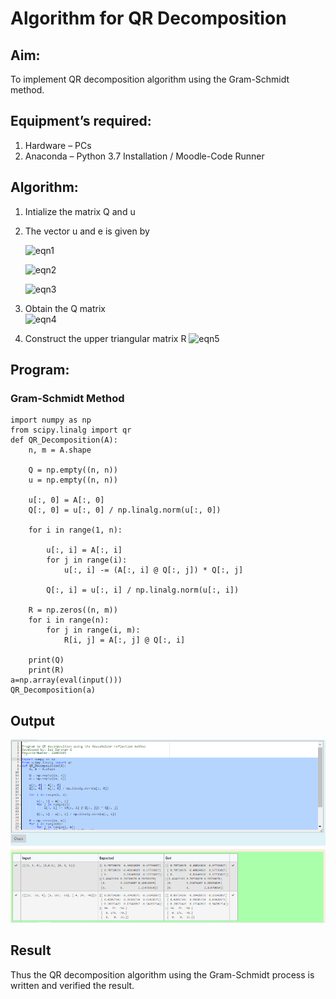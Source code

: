 # Algorithm for QR Decomposition
## Aim:
To implement QR decomposition algorithm using the Gram-Schmidt method.
## Equipment’s required:
1.	Hardware – PCs
2.	Anaconda – Python 3.7 Installation / Moodle-Code Runner
## Algorithm:
1.	Intialize the matrix Q and u
2.	The vector u and e is given by

    ![eqn1](./ex4.jpg)

    ![eqn2](./ex6.jpg)

    ![eqn3](./ex3.jpg)

3.	Obtain the Q matrix   
    ![eqn4](./ex1.jpg)
4.	Construct the upper triangular matrix R
    ![eqn5](./ex2.jpg)

## Program:
### Gram-Schmidt Method
```
import numpy as np
from scipy.linalg import qr
def QR_Decomposition(A):
    n, m = A.shape 

    Q = np.empty((n, n)) 
    u = np.empty((n, n)) 

    u[:, 0] = A[:, 0]
    Q[:, 0] = u[:, 0] / np.linalg.norm(u[:, 0])

    for i in range(1, n):

        u[:, i] = A[:, i]
        for j in range(i):
            u[:, i] -= (A[:, i] @ Q[:, j]) * Q[:, j] 

        Q[:, i] = u[:, i] / np.linalg.norm(u[:, i]) 

    R = np.zeros((n, m))
    for i in range(n):
        for j in range(i, m):
            R[i, j] = A[:, j] @ Q[:, i]

    print(Q)
    print(R)
a=np.array(eval(input()))
QR_Decomposition(a)

```

## Output
![GitHub Logo](3.png)

## Result
Thus the QR decomposition algorithm using the Gram-Schmidt process is written and verified the result.